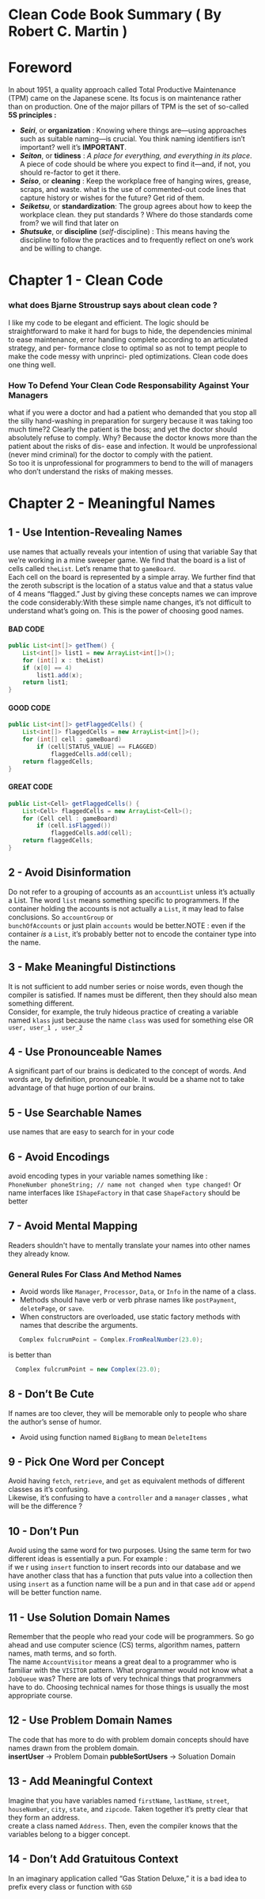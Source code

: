
# Clean Code Book Summary ( By Robert C. Martin )

# Foreword 

In about 1951, a quality approach called Total Productive Maintenance (TPM) came on the Japanese scene. Its focus is on maintenance rather than on production. One of the major pillars of TPM is the set of so-called  **5S principles :**  

-   **_Seiri_**, or  **organization**  : Knowing where things are—using approaches such as suitable naming—is crucial. You think naming identifiers isn’t important? well it’s  **IMPORTANT**.
-   **_Seiton_**, or  **tidiness**  : _A place for everything, and everything in its place_. A piece of code should be where you expect to find it—and, if not, you should re-factor to get it there.
-   **_Seiso_**, or  **cleaning**  : Keep the workplace free of hanging wires, grease, scraps, and waste. what is the use of commented-out code lines that capture history or wishes for the future? Get rid of them.
-   **_Seiketsu_**, or  **standardization**: The group agrees about how to keep the workplace clean. they put standards ? Where do those standards come from? we will find that later on
-   **_Shutsuke_**, or  **discipline**  (_self_-discipline) : This means having the discipline to follow the practices and to frequently reflect on one’s work and be willing to change.


# Chapter 1 - Clean Code
### what does Bjarne Stroustrup says about clean code ?
I like my code to be elegant and efficient. The logic should be straightforward to make it hard for bugs to hide, the dependencies minimal to ease maintenance, error handling complete according to an articulated strategy, and per- formance close to optimal so as not to tempt people to make the code messy with unprinci- pled optimizations. Clean code does one thing well.
### How To Defend Your Clean Code Responsability Against Your Managers
what if you were a doctor and had a patient who demanded that you stop all the silly hand-washing in preparation for surgery because it was taking too much time?2 Clearly the patient is the boss; and yet the doctor should absolutely refuse to comply. Why? Because the doctor knows more than the patient about the risks of dis- ease and infection. It would be unprofessional (never mind criminal) for the doctor to comply with the patient.  
So too it is unprofessional for programmers to bend to the will of managers who don’t understand the risks of making messes.

# Chapter 2 - Meaningful Names

## 1 - Use Intention-Revealing Names
use names that actually reveals your intention of using that variable 
Say that we’re working in a mine sweeper game. We find that the board is a list of cells called `theList`. Let’s rename that to `gameBoard`.  
Each cell on the board is represented by a simple array. We further find that the zeroth subscript is the location of a status value and that a status value of 4 means “flagged.” Just by giving these concepts names we can improve the code considerably:With these simple name changes, it’s not difficult to understand what’s going on. This is the power of choosing good names.
#### BAD CODE
``` java
public List<int[]> getThem() {  
	List<int[]> list1 = new ArrayList<int[]>(); 
	for (int[] x : theList)
	if (x[0] == 4)
		list1.add(x);
	return list1;
}
```
#### GOOD CODE
``` java
public List<int[]> getFlaggedCells() {  
	List<int[]> flaggedCells = new ArrayList<int[]>(); 
	for (int[] cell : gameBoard)
		if (cell[STATUS_VALUE] == FLAGGED) 
			flaggedCells.add(cell);
	return flaggedCells; 
}
```
#### GREAT CODE
``` java
public List<Cell> getFlaggedCells() {  
	List<Cell> flaggedCells = new ArrayList<Cell>(); 
	for (Cell cell : gameBoard)
		if (cell.isFlagged()) 
			flaggedCells.add(cell);
	return flaggedCells; 
}
```
## 2 - Avoid Disinformation

Do not refer to a grouping of accounts as an `accountList` unless it’s actually a List. The word `list` means something specific to programmers. If the container holding the accounts is not actually a `List`, it may lead to false conclusions. So `accountGroup` or  
`bunchOfAccounts` or just plain `accounts` would be better.NOTE : even if the container _is_ a `List`, it’s probably better not to encode the container type into the name.

## 3 - Make Meaningful Distinctions

It is not sufficient to add number series or noise words, even though the compiler is satisfied. If names must be different, then they should also mean something different.  
Consider, for example, the truly hideous practice of creating a variable named `klass` just because the name `class` was used for something else OR `user, user_1 , user_2`

## 4 - Use Pronounceable Names

A significant part of our brains is dedicated to the concept of words. And words are, by definition, pronounceable. It would be a shame not to take advantage of that huge portion of our brains.

## 5 - **Use Searchable Names**
use names that are easy to search for in your code

## 6 - ****Avoid Encodings****
avoid encoding types in your variable names something like : <br/>`PhoneNumber phoneString; // name not changed when type changed!` 
Or name interfaces like `IShapeFactory` in that case `ShapeFactory` should be better 

## 7 - **Avoid Mental Mapping**
Readers shouldn't have to mentally translate your names into other names they already know.
### General Rules For Class And Method Names
 - Avoid words like  `Manager`,  `Processor`,  `Data`, or  `Info`  in the name of a class.
 - Methods should have verb or verb phrase names like  `postPayment`,  `deletePage`, or  `save`.
 -  When constructors are overloaded, use static factory methods with names that describe the arguments.<br/>   
 ```java
    Complex fulcrumPoint = Complex.FromRealNumber(23.0);
 ```
 is better than<br/>
  ```java
    Complex fulcrumPoint = new Complex(23.0);
 ```

## 8 - ******Don’t Be Cute******
If names are too clever, they will be memorable only to people who share the author’s sense of humor.  
-   Avoid using function named  `BigBang`  to mean  `DeleteItems`

## 9 - **Pick One Word per Concept**
Avoid  having `fetch`, `retrieve`, and `get` as equivalent methods of different classes as it’s confusing.  
Likewise, it’s confusing to have a `controller` and a `manager` classes , what will be the difference ?

## 10 - **Don’t Pun**
Avoid using the same word for two purposes. Using the same term for two different ideas is essentially a pun.
For example :  
if we r using `insert` function to insert records into our database and we have another class that has a function that puts value into a collection then using `insert` as a function name will be a pun and in that case `add` or `append` will be better function name.

## 11 - **Use Solution Domain Names**
Remember that the people who read your code will be programmers. So go ahead and use computer science (CS) terms, algorithm names, pattern names, math terms, and so forth.<br/>
The name `AccountVisitor` means a great deal to a programmer who is familiar with the `VISITOR` pattern. What programmer would not know what a `JobQueue` was? There are lots of very technical things that programmers have to do. Choosing technical names for those things is usually the most appropriate course.

## 12 - **Use Problem Domain Names**
The code that has more to do with problem domain concepts should have names drawn from the problem domain.<br/>
**insertUser** -> Problem Domain
**pubbleSortUsers** -> Soluation Domain

## 13 - **Add Meaningful Context**
Imagine that you have variables named `firstName`, `lastName`, `street`, `houseNumber`, `city`, `state`, and `zipcode`. Taken together it’s pretty clear that they form an address.<br/>
create a class named `Address`. Then, even the compiler knows that the variables belong to a bigger concept.

## 14 - **Don’t Add Gratuitous Context**
In an imaginary application called “Gas Station Deluxe,” it is a bad idea to prefix every class or function with `GSD`
